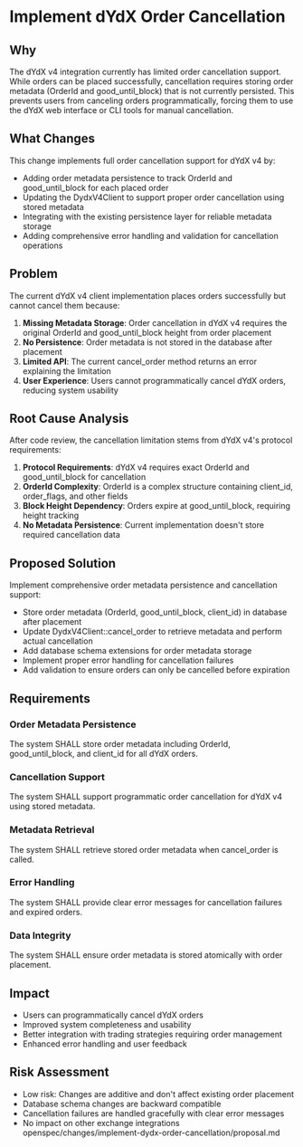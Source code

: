# Implement dYdX Order Cancellation

## Why
The dYdX v4 integration currently has limited order cancellation support. While orders can be placed successfully, cancellation requires storing order metadata (OrderId and good_until_block) that is not currently persisted. This prevents users from canceling orders programmatically, forcing them to use the dYdX web interface or CLI tools for manual cancellation.

## What Changes
This change implements full order cancellation support for dYdX v4 by:

- Adding order metadata persistence to track OrderId and good_until_block for each placed order
- Updating the DydxV4Client to support proper order cancellation using stored metadata
- Integrating with the existing persistence layer for reliable metadata storage
- Adding comprehensive error handling and validation for cancellation operations

## Problem
The current dYdX v4 client implementation places orders successfully but cannot cancel them because:

1. **Missing Metadata Storage**: Order cancellation in dYdX v4 requires the original OrderId and good_until_block height from order placement
2. **No Persistence**: Order metadata is not stored in the database after placement
3. **Limited API**: The current cancel_order method returns an error explaining the limitation
4. **User Experience**: Users cannot programmatically cancel dYdX orders, reducing system usability

## Root Cause Analysis
After code review, the cancellation limitation stems from dYdX v4's protocol requirements:

1. **Protocol Requirements**: dYdX v4 requires exact OrderId and good_until_block for cancellation
2. **OrderId Complexity**: OrderId is a complex structure containing client_id, order_flags, and other fields
3. **Block Height Dependency**: Orders expire at good_until_block, requiring height tracking
4. **No Metadata Persistence**: Current implementation doesn't store required cancellation data

## Proposed Solution
Implement comprehensive order metadata persistence and cancellation support:

- Store order metadata (OrderId, good_until_block, client_id) in database after placement
- Update DydxV4Client::cancel_order to retrieve metadata and perform actual cancellation
- Add database schema extensions for order metadata storage
- Implement proper error handling for cancellation failures
- Add validation to ensure orders can only be cancelled before expiration

## Requirements
### Order Metadata Persistence
The system SHALL store order metadata including OrderId, good_until_block, and client_id for all dYdX orders.

### Cancellation Support
The system SHALL support programmatic order cancellation for dYdX v4 using stored metadata.

### Metadata Retrieval
The system SHALL retrieve stored order metadata when cancel_order is called.

### Error Handling
The system SHALL provide clear error messages for cancellation failures and expired orders.

### Data Integrity
The system SHALL ensure order metadata is stored atomically with order placement.

## Impact
- Users can programmatically cancel dYdX orders
- Improved system completeness and usability
- Better integration with trading strategies requiring order management
- Enhanced error handling and user feedback

## Risk Assessment
- Low risk: Changes are additive and don't affect existing order placement
- Database schema changes are backward compatible
- Cancellation failures are handled gracefully with clear error messages
- No impact on other exchange integrations</content>
<parameter name="filePath">openspec/changes/implement-dydx-order-cancellation/proposal.md